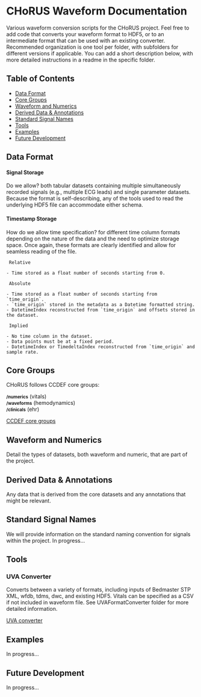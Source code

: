 # CHoRUS Waveform Documentation
Various waveform conversion scripts for the CHoRUS project. Feel free to add code that converts your waveform format to HDF5, or to an intermediate format that can be used with an existing converter. Recommended organization is one tool per folder, with subfolders for different versions if applicable. You can add a short description below, with more detailed instructions in a readme in the specific folder.

## Table of Contents

- [Data Format](#data-format)
- [Core Groups](#core-groups)
- [Waveform and Numerics](#waveform-and-numerics)
- [Derived Data & Annotations](#derived-data--annotations)
- [Standard Signal Names](#standard-signal-names)
- [Tools](#tools)
- [Examples](#examples)
- [Future Development](#future-development)


## Data Format

  #### Signal Storage
  
  Do we allow? both tabular datasets containing multiple simultaneously recorded signals (e.g., multiple ECG leads) and single parameter datasets. Because the format is self-describing, any of the tools used to read the underlying HDF5 file can accommodate either schema.
  
  #### Timestamp Storage
  
  How do we allow time specification? for different time column formats depending on the nature of the data and the need to optimize storage space. Once again, these formats are clearly identified and allow for seamless reading of the file.
  
     Relative
    
    - Time stored as a float number of seconds starting from 0.
    
     Absolute
    
    - Time stored as a float number of seconds starting from `time_origin`.
    - `time_origin` stored in the metadata as a Datetime formatted string.
    - DatetimeIndex reconstructed from `time_origin` and offsets stored in the dataset.
    
     Implied
    
    - No time column in the dataset.
    - Data points must be at a fixed period.
    - DatetimeIndex or TimedeltaIndex reconstructed from `time_origin` and sample rate.


## Core Groups

CHoRUS follows CCDEF core groups:

<small> **/numerics**</small> (vitals)</br>
<small> **/waveforms**</small> (hemodynamics)</br>
<small> **/clinicals**</small> (ehr)</br>
  
  [CCDEF core groups](https://conduitlab.github.io/ccdef/groups.html) 

## Waveform and Numerics

Detail the types of datasets, both waveform and numeric, that are part of the project.


## Derived Data & Annotations

Any data that is derived from the core datasets and any annotations that might be relevant.


## Standard Signal Names

We will provide information on the standard naming convention for signals within the project.
In progress...

## Tools
  
  ### UVA Converter
  Converts between a variety of formats, including inputs of Bedmaster STP XML, wfdb, tdms, dwc, and existing HDF5. Vitals can be specified as a CSV if not included in waveform file. See UVAFormatConverter folder for more detailed information.
  
  [UVA converter](https://github.com/chorus-ai/waveform/tree/main/UVAFormatConverter)


## Examples

In progress...


## Future Development

In progress...

